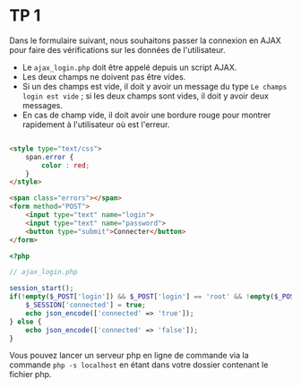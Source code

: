 # TP 1 

Dans le formulaire suivant, nous souhaitons passer la connexion en AJAX pour faire des vérifications sur les données de l'utilisateur. 


* Le `ajax_login.php` doit être appelé depuis un script AJAX.
* Les deux champs ne doivent pas être vides.
* Si un des champs est vide, il doit y avoir un message du type `Le champs login est vide` ; si les deux champs sont vides, il doit y avoir deux messages. 
* En cas de champ vide, il doit avoir une bordure rouge pour montrer rapidement à l'utilisateur où est l'erreur. 



```html 

<style type="text/css">
	span.error {
		color : red;
	}
</style>

<span class="errors"></span>
<form method="POST">
	<input type="text" name="login">
	<input type="text" name="password">
	<button type="submit">Connecter</button>
</form>
```


```php
<?php

// ajax_login.php

session_start(); 
if(!empty($_POST['login']) && $_POST['login'] == 'root' && !empty($_POST['password']) && $_POST['password'] == 'toor'){
	$_SESSION['connected'] = true; 
	echo json_encode(['connected' => 'true']);
} else {
	echo json_encode(['connected' => 'false']);
}

```

Vous pouvez lancer un serveur php en ligne de commande via la commande `php -s localhost` en étant dans votre dossier contenant le fichier php. 